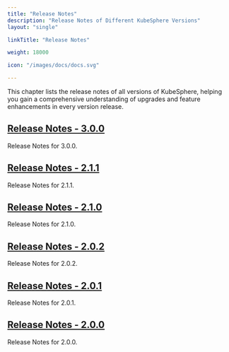 ```yaml
---
title: "Release Notes"
description: "Release Notes of Different KubeSphere Versions"
layout: "single"

linkTitle: "Release Notes"

weight: 18000

icon: "/images/docs/docs.svg"

---
```


This chapter lists the release notes of all versions of KubeSphere, helping you gain a comprehensive understanding of upgrades and feature enhancements in every version release.

## [Release Notes - 3.0.0](../release/release-v300/)

Release Notes for 3.0.0.

## [Release Notes - 2.1.1](../release/release-v211/)

Release Notes for 2.1.1.

## [Release Notes - 2.1.0](../release/release-v210/)

Release Notes for 2.1.0.

## [Release Notes - 2.0.2](../release/release-v202/)

Release Notes for 2.0.2.

## [Release Notes - 2.0.1](../release/release-v201/)

Release Notes for 2.0.1.

## [Release Notes - 2.0.0](../release/release-v200/)

Release Notes for 2.0.0.

